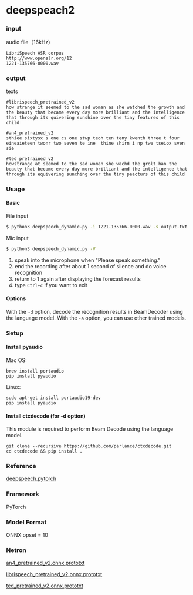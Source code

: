 # deepspeach2

### input

audio file（16kHz)

```
LibriSpeech ASR corpus
http://www.openslr.org/12
1221-135766-0000.wav
```

### output

texts

```
#librispeech_pretrained_v2
how strange it seemed to the sad woman as she watched the growth and the beauty that became every day more brilliant and the intelligence that through its quivering sunshine over the tiny features of this child

#an4_pretrained_v2
sthiee sixtysx s one cs one stwp teoh ten teny kwenth three t four eineaieteen twonr two seven te ine  thine shirn i np twe tseiox sven sie

#ted_pretrained_v2
howstrange at seemed to the sad woman she wachd the grolt han the beauty that became every day more brilliant and the intelligence that through its equivering sunching over the tiny peacturs of this child
```

### Usage

#### Basic

File input

```bash
$ python3 deepspeech_dynamic.py -i 1221-135766-0000.wav -s output.txt
```

Mic input

```bash
$ python3 deepspeech_dynamic.py -V
```

1. speak into the microphone when "Please speak something."
2. end the recording after about 1 second of silence and do voice recognition
3. return to 1 again after displaying the forecast results
4. type ``Ctrl+c`` if you want to exit

#### Options

With the `-d` option, decode the recognition results in BeamDecoder using the language model. With the `-a` option, you can use other trained models.

### Setup

#### Install pyaudio

Mac OS:
```
brew install portaudio
pip install pyaudio
```

Linux:
```
sudo apt-get install portaudio19-dev
pip install pyaudio
```

#### Install ctcdecode (for -d option)
This module is required to perform Beam Decode using the language model.

```
git clone --recursive https://github.com/parlance/ctcdecode.git
cd ctcdecode && pip install .
```

### Reference
[deepspeech.pytorch](https://github.com/SeanNaren/deepspeech.pytorch)  

### Framework
PyTorch

### Model Format
ONNX opset = 10

### Netron

[an4_pretrained_v2.onnx.prototxt](https://netron.app/?url=https://storage.googleapis.com/ailia-models/deepspeach2/an4_pretrained_v2.onnx.prototxt)

[librispeech_pretrained_v2.onnx.prototxt](https://netron.app/?url=https://storage.googleapis.com/ailia-models/deepspeach2/librispeech_pretrained_v2.onnx.prototxt)

[ted_pretrained_v2.onnx.prototxt](https://netron.app/?url=https://storage.googleapis.com/ailia-models/deepspeach2/ted_pretrained_v2.onnx.prototxt)
